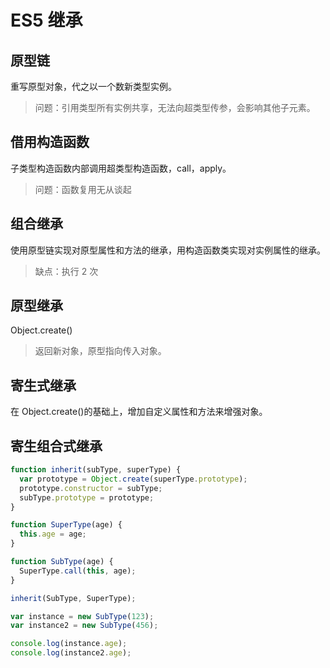 # ES5 继承

## 原型链

重写原型对象，代之以一个数新类型实例。

> 问题：引用类型所有实例共享，无法向超类型传参，会影响其他子元素。

## 借用构造函数

子类型构造函数内部调用超类型构造函数，call，apply。

> 问题：函数复用无从谈起

## 组合继承

使用原型链实现对原型属性和方法的继承，用构造函数类实现对实例属性的继承。

> 缺点：执行 2 次

## 原型继承

Object.create()

> 返回新对象，原型指向传入对象。

## 寄生式继承

在 Object.create()的基础上，增加自定义属性和方法来增强对象。

## 寄生组合式继承

```js
function inherit(subType, superType) {
  var prototype = Object.create(superType.prototype);
  prototype.constructor = subType;
  subType.prototype = prototype;
}

function SuperType(age) {
  this.age = age;
}

function SubType(age) {
  SuperType.call(this, age);
}

inherit(SubType, SuperType);

var instance = new SubType(123);
var instance2 = new SubType(456);

console.log(instance.age);
console.log(instance2.age);
```
